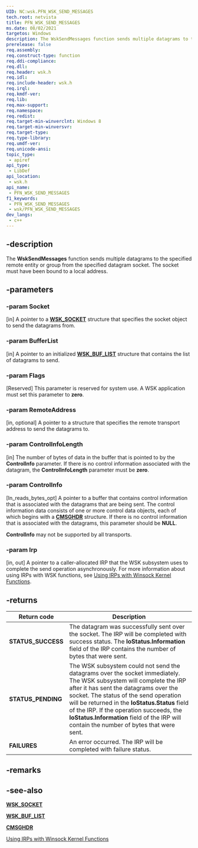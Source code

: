 ```yaml
---
UID: NC:wsk.PFN_WSK_SEND_MESSAGES
tech.root: netvista
title: PFN_WSK_SEND_MESSAGES
ms.date: 08/02/2021
targetos: Windows
description: The WskSendMessages function sends multiple datagrams to the specified remote entity or group from the specified datagram socket.
prerelease: false
req.assembly: 
req.construct-type: function
req.ddi-compliance: 
req.dll: 
req.header: wsk.h
req.idl: 
req.include-header: wsk.h
req.irql: 
req.kmdf-ver: 
req.lib: 
req.max-support: 
req.namespace: 
req.redist: 
req.target-min-winverclnt: Windows 8
req.target-min-winversvr: 
req.target-type: 
req.type-library: 
req.umdf-ver: 
req.unicode-ansi: 
topic_type:
 - apiref
api_type:
 - LibDef
api_location:
 - wsk.h
api_name:
 - PFN_WSK_SEND_MESSAGES
f1_keywords:
 - PFN_WSK_SEND_MESSAGES
 - wsk/PFN_WSK_SEND_MESSAGES
dev_langs:
 - c++
---
```


## -description

The **WskSendMessages** function sends multiple datagrams to the specified remote entity or group from the specified datagram socket. The socket must have been bound to a local
address.

## -parameters

### -param Socket

[in] A pointer to a [**WSK_SOCKET**](ns-wsk-_wsk_socket.md) structure that specifies the socket
object to send the datagrams from.

### -param BufferList

[in] A pointer to an initialized [**WSK_BUF_LIST**](ns-wsk-_wsk_buf_list.md) structure that contains the list of datagrams to send.

### -param Flags

[Reserved] This parameter is reserved for system use. A WSK application must set this parameter to **zero**.

### -param RemoteAddress

[in, optional]
A pointer to a structure that specifies the remote transport address to send the datagrams to. 

### -param ControlInfoLength

[in] The number of bytes of data in the buffer that is pointed to by the **ControlInfo** parameter. If there is no control information associated with the datagram, the **ControlInfoLength** parameter must be **zero**.


### -param ControlInfo

[In_reads_bytes_opt]
A pointer to a buffer that contains control information that is associated with the datagrams that
are being sent. The control information data consists of one or more control data objects, each of which begins with a [**CMSGHDR**](/windows/win32/api/ws2def/ns-ws2def-wsacmsghdr) structure. If there is no control information that is associated with the datagrams, this parameter should be <b>NULL</b>.

**ControlInfo** may not be supported by all transports.

### -param Irp

[in, out]
A pointer to a caller-allocated IRP that the WSK subsystem uses to complete the send operation asynchronously. For more information about using IRPs with WSK functions, see [Using IRPs with Winsock
Kernel Functions](/windows-hardware/drivers/network/using-irps-with-winsock-kernel-functions).


## -returns


|Return code|Description|
|--- |--- |
|**STATUS_SUCCESS**|The datagram was successfully sent over the socket. The IRP will be completed with success status. The **IoStatus.Information** field of the IRP contains the number of bytes that were sent.|
|**STATUS_PENDING**|The WSK subsystem could not send the datagrams over the socket immediately. The WSK subsystem will complete the IRP after it has sent the datagrams over the socket. The status of the send operation will be returned in the **IoStatus.Status** field of the IRP. If the operation succeeds, the **IoStatus.Information** field of the IRP will contain the number of bytes that were sent.|
|**FAILURES**|An error occurred. The IRP will be completed with failure status.|

## -remarks

## -see-also

[**WSK_SOCKET**](ns-wsk-_wsk_socket.md)

[**WSK_BUF_LIST**](ns-wsk-_wsk_buf_list.md)

[**CMSGHDR**](/windows/win32/api/ws2def/ns-ws2def-wsacmsghdr)

[Using IRPs with Winsock
Kernel Functions](/windows-hardware/drivers/network/using-irps-with-winsock-kernel-functions)